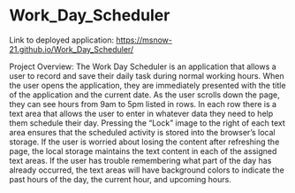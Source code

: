 # Work_Day_Scheduler

Link to deployed application: https://msnow-21.github.io/Work_Day_Scheduler/

Project Overview: The Work Day Scheduler is an application that allows a user to record and save their daily task during normal working hours. When the user opens the application, they are immediately presented with the title of the application and the current date. As the user scrolls down the page, they can see hours from 9am to 5pm listed in rows. In each row there is a text area that allows the user to enter in whatever data they need to help them schedule their day. Pressing the “Lock” image to the right of each text area ensures that the scheduled activity is stored into the browser’s local storage. If the user is worried about losing the content after refreshing the page, the local storage maintains the text content in each of the assigned text areas. If the user has trouble remembering what part of the day has already occurred, the text areas will have background colors to indicate the past hours of the day, the current hour, and upcoming hours.

